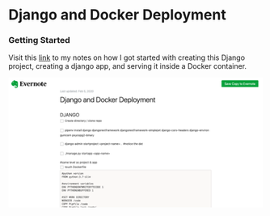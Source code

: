 # Django and Docker Deployment

### Getting Started
Visit this [link](https://www.evernote.com/l/AMrrxZEqSOVF2JqZTNV6SfNgNWXBR_7repw) to my notes on how I got started with creating this Django project, creating a django app, and serving it inside a Docker container.


![evernote_getting_started](evernote.png)